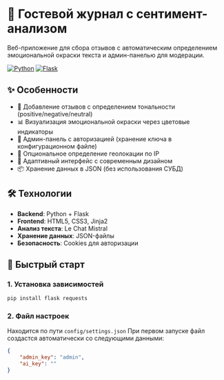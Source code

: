 # 🌟 Гостевой журнал с сентимент-анализом

Веб-приложение для сбора отзывов с автоматическим определением эмоциональной окраски текста и админ-панелью для модерации.

[![Python](https://img.shields.io/badge/Python-3.8+-blue?logo=python)](https://python.org)
[![Flask](https://img.shields.io/badge/Flask-2.0+-lightgrey?logo=flask)](https://flask.palletsprojects.com/)

## ✨ Особенности

- 📝 Добавление отзывов с определением тональности (positive/negative/neutral)
- 📊 Визуализация эмоциональной окраски через цветовые индикаторы
- 🔐 Админ-панель с авторизацией (хранение ключа в конфигурационном файле)
- 📍 Опциональное определение геолокации по IP
- 🎨 Адаптивный интерфейс с современным дизайном
- 📦 Хранение данных в JSON (без использования СУБД)

## 🛠 Технологии

- **Backend**: Python + Flask
- **Frontend**: HTML5, CSS3, Jinja2
- **Анализ текста**: Le Chat Mistral
- **Хранение данных**: JSON-файлы
- **Безопасность**: Cookies для авторизации

## 🚀 Быстрый старт

### 1. Установка зависимостей
```bash
pip install flask requests
```
### 2. Файл настроек
Находится по пути `config/settings.json`
При первом запуске файл создастся автоматически со следующими данными:
```json
{
    "admin_key": "admin",
    "ai_key": ""
}
```
